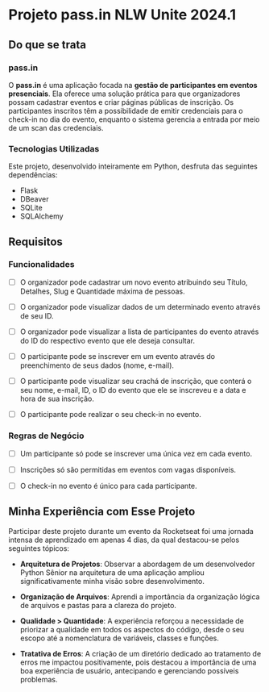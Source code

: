 # Projeto pass.in NLW Unite 2024.1


## Do que se trata

### pass.in

O **pass.in** é uma aplicação focada na **gestão de participantes em eventos presenciais**. Ela oferece uma solução prática para que organizadores possam cadastrar eventos e criar páginas públicas de inscrição. Os participantes inscritos têm a possibilidade de emitir credenciais para o check-in no dia do evento, enquanto o sistema gerencia a entrada por meio de um scan das credenciais.

### Tecnologias Utilizadas

Este projeto, desenvolvido inteiramente em Python, desfruta das seguintes dependências:

- Flask
- DBeaver
- SQLite
- SQLAlchemy

## Requisitos

### Funcionalidades

- [ ] O organizador pode cadastrar um novo evento atribuindo seu Título, Detalhes, Slug e Quantidade máxima de pessoas.

- [ ] O organizador pode visualizar dados de um determinado evento através de seu ID.

- [ ] O organizador pode visualizar a lista de participantes do evento através do ID do respectivo evento que ele deseja consultar.

- [ ] O participante pode se inscrever em um evento através do preenchimento de seus dados (nome, e-mail).

- [ ] O participante pode visualizar seu crachá de inscrição, que conterá o seu nome, e-mail, ID, o ID do evento que ele se inscreveu e a data e hora de sua inscrição.

- [ ] O participante pode realizar o seu check-in no evento.

### Regras de Negócio

- [ ] Um participante só pode se inscrever uma única vez em cada evento.
- [ ] Inscrições só são permitidas em eventos com vagas disponíveis.
- [ ] O check-in no evento é único para cada participante.


## Minha Experiência com Esse Projeto

Participar deste projeto durante um evento da Rocketseat foi uma jornada intensa de aprendizado em apenas 4 dias, da qual destacou-se pelos seguintes tópicos:

- **Arquitetura de Projetos**: Observar a abordagem de um desenvolvedor Python Sênior na arquitetura de uma aplicação ampliou significativamente minha visão sobre desenvolvimento.

- **Organização de Arquivos**: Aprendi a importância da organização lógica de arquivos e pastas para a clareza do projeto.

- **Qualidade > Quantidade**: A experiência reforçou a necessidade de priorizar a qualidade em todos os aspectos do código, desde o seu escopo até a nomenclatura de variáveis, classes e funções.

- **Tratativa de Erros**: A criação de um diretório dedicado ao tratamento de erros me impactou positivamente, pois destacou a importância de uma boa experiência de usuário, antecipando e gerenciando possíveis problemas.

